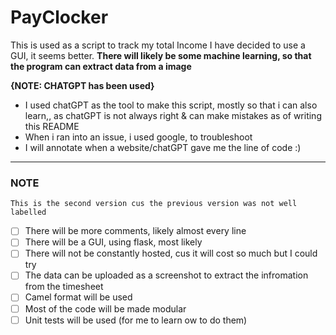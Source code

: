 # PayClocker
This is used as a script to track my total Income
    I have decided to use a GUI, it seems better.
**There will likely be some machine learning, so that the program can extract data from a image**

**{NOTE: CHATGPT has been used}**

- I used chatGPT as the tool to make this script, mostly so that i can also learn,, as chatGPT is not always right & can make mistakes as of writing this README
- When i ran into an issue, i used google, to troubleshoot
- I will annotate when a website/chatGPT gave me the line of code :)


___

### NOTE
    This is the second version cus the previous version was not well labelled
- [ ] There will be more comments, likely almost every line 
- [ ] There will be a GUI, using flask, most likely
- [ ] There will not be constantly hosted, cus it will cost so much but I could try
- [ ] The data can be uploaded as a screenshot to extract the infromation from the timesheet
- [ ] Camel format will be used
- [ ] Most of the code will be made modular
- [ ] Unit tests will be used (for me to learn ow to do them) 